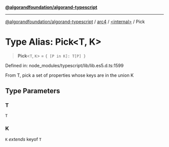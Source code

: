 [**@algorandfoundation/algorand-typescript**](../../../README.md)

***

[@algorandfoundation/algorand-typescript](../../../README.md) / [arc4](../../README.md) / [\<internal\>](../README.md) / Pick

# Type Alias: Pick\<T, K\>

> **Pick**\<`T`, `K`\> = `{ [P in K]: T[P] }`

Defined in: node\_modules/typescript/lib/lib.es5.d.ts:1599

From T, pick a set of properties whose keys are in the union K

## Type Parameters

### T

`T`

### K

`K` *extends* keyof `T`
